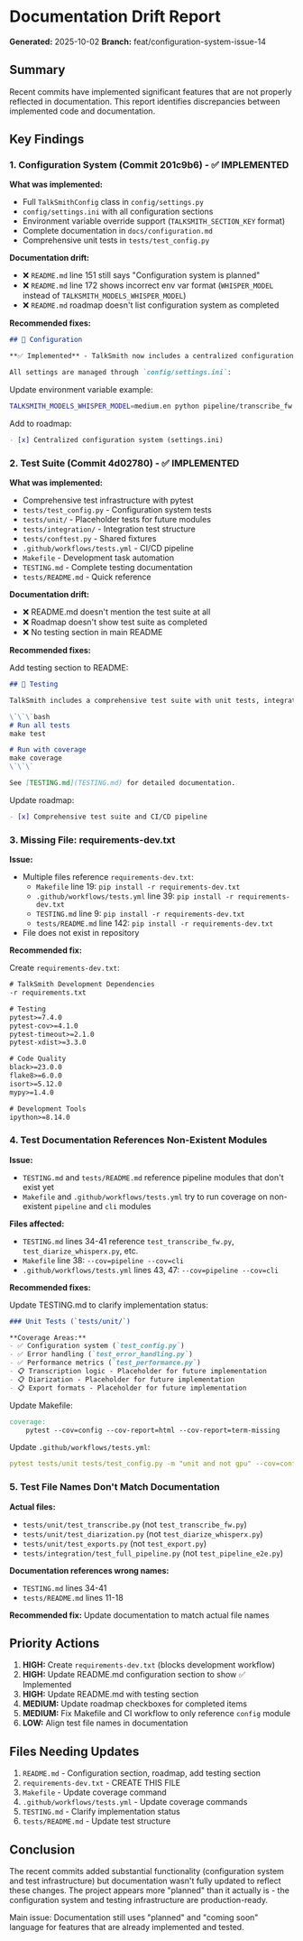# Documentation Drift Report
**Generated:** 2025-10-02
**Branch:** feat/configuration-system-issue-14

## Summary

Recent commits have implemented significant features that are not properly reflected in documentation. This report identifies discrepancies between implemented code and documentation.

## Key Findings

### 1. Configuration System (Commit 201c9b6) - ✅ IMPLEMENTED

**What was implemented:**
- Full `TalkSmithConfig` class in `config/settings.py`
- `config/settings.ini` with all configuration sections
- Environment variable override support (`TALKSMITH_SECTION_KEY` format)
- Complete documentation in `docs/configuration.md`
- Comprehensive unit tests in `tests/test_config.py`

**Documentation drift:**
- ❌ `README.md` line 151 still says "Configuration system is planned"
- ❌ `README.md` line 172 shows incorrect env var format (`WHISPER_MODEL` instead of `TALKSMITH_MODELS_WHISPER_MODEL`)
- ❌ `README.md` roadmap doesn't list configuration system as completed

**Recommended fixes:**
```markdown
## 🔧 Configuration

**✅ Implemented** - TalkSmith now includes a centralized configuration system.

All settings are managed through `config/settings.ini`:
```

Update environment variable example:
```bash
TALKSMITH_MODELS_WHISPER_MODEL=medium.en python pipeline/transcribe_fw.py audio.wav
```

Add to roadmap:
```markdown
- [x] Centralized configuration system (settings.ini)
```

### 2. Test Suite (Commit 4d02780) - ✅ IMPLEMENTED

**What was implemented:**
- Comprehensive test infrastructure with pytest
- `tests/test_config.py` - Configuration system tests
- `tests/unit/` - Placeholder tests for future modules
- `tests/integration/` - Integration test structure
- `tests/conftest.py` - Shared fixtures
- `.github/workflows/tests.yml` - CI/CD pipeline
- `Makefile` - Development task automation
- `TESTING.md` - Complete testing documentation
- `tests/README.md` - Quick reference

**Documentation drift:**
- ❌ README.md doesn't mention the test suite at all
- ❌ Roadmap doesn't show test suite as completed
- ❌ No testing section in main README

**Recommended fixes:**

Add testing section to README:
```markdown
## 🧪 Testing

TalkSmith includes a comprehensive test suite with unit tests, integration tests, and CI/CD automation.

\`\`\`bash
# Run all tests
make test

# Run with coverage
make coverage
\`\`\`

See [TESTING.md](TESTING.md) for detailed documentation.
```

Update roadmap:
```markdown
- [x] Comprehensive test suite and CI/CD pipeline
```

### 3. Missing File: requirements-dev.txt

**Issue:**
- Multiple files reference `requirements-dev.txt`:
  - `Makefile` line 19: `pip install -r requirements-dev.txt`
  - `.github/workflows/tests.yml` line 39: `pip install -r requirements-dev.txt`
  - `TESTING.md` line 9: `pip install -r requirements-dev.txt`
  - `tests/README.md` line 142: `pip install -r requirements-dev.txt`
- File does not exist in repository

**Recommended fix:**

Create `requirements-dev.txt`:
```txt
# TalkSmith Development Dependencies
-r requirements.txt

# Testing
pytest>=7.4.0
pytest-cov>=4.1.0
pytest-timeout>=2.1.0
pytest-xdist>=3.3.0

# Code Quality
black>=23.0.0
flake8>=6.0.0
isort>=5.12.0
mypy>=1.4.0

# Development Tools
ipython>=8.14.0
```

### 4. Test Documentation References Non-Existent Modules

**Issue:**
- `TESTING.md` and `tests/README.md` reference pipeline modules that don't exist yet
- `Makefile` and `.github/workflows/tests.yml` try to run coverage on non-existent `pipeline` and `cli` modules

**Files affected:**
- `TESTING.md` lines 34-41 reference `test_transcribe_fw.py`, `test_diarize_whisperx.py`, etc.
- `Makefile` line 38: `--cov=pipeline --cov=cli`
- `.github/workflows/tests.yml` lines 43, 47: `--cov=pipeline --cov=cli`

**Recommended fixes:**

Update TESTING.md to clarify implementation status:
```markdown
### Unit Tests (`tests/unit/`)

**Coverage Areas:**
- ✅ Configuration system (`test_config.py`)
- ✅ Error handling (`test_error_handling.py`)
- ✅ Performance metrics (`test_performance.py`)
- 📋 Transcription logic - Placeholder for future implementation
- 📋 Diarization - Placeholder for future implementation
- 📋 Export formats - Placeholder for future implementation
```

Update Makefile:
```makefile
coverage:
	pytest --cov=config --cov-report=html --cov-report=term-missing
```

Update `.github/workflows/tests.yml`:
```yaml
pytest tests/unit tests/test_config.py -m "unit and not gpu" --cov=config
```

### 5. Test File Names Don't Match Documentation

**Actual files:**
- `tests/unit/test_transcribe.py` (not `test_transcribe_fw.py`)
- `tests/unit/test_diarization.py` (not `test_diarize_whisperx.py`)
- `tests/unit/test_exports.py` (not `test_export.py`)
- `tests/integration/test_full_pipeline.py` (not `test_pipeline_e2e.py`)

**Documentation references wrong names:**
- `TESTING.md` lines 34-41
- `tests/README.md` lines 11-18

**Recommended fix:** Update documentation to match actual file names

## Priority Actions

1. **HIGH:** Create `requirements-dev.txt` (blocks development workflow)
2. **HIGH:** Update README.md configuration section to show ✅ Implemented
3. **HIGH:** Update README.md with testing section
4. **MEDIUM:** Update roadmap checkboxes for completed items
5. **MEDIUM:** Fix Makefile and CI workflow to only reference `config` module
6. **LOW:** Align test file names in documentation

## Files Needing Updates

1. `README.md` - Configuration section, roadmap, add testing section
2. `requirements-dev.txt` - CREATE THIS FILE
3. `Makefile` - Update coverage command
4. `.github/workflows/tests.yml` - Update coverage commands
5. `TESTING.md` - Clarify implementation status
6. `tests/README.md` - Update test structure

## Conclusion

The recent commits added substantial functionality (configuration system and test infrastructure) but documentation wasn't fully updated to reflect these changes. The project appears more "planned" than it actually is - the configuration system and testing infrastructure are production-ready.

Main issue: Documentation still uses "planned" and "coming soon" language for features that are already implemented and tested.
